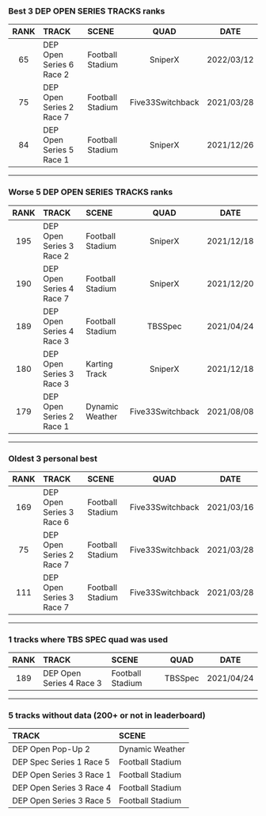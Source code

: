 ### Best 3 DEP OPEN SERIES TRACKS ranks
|RANK|TRACK|SCENE|QUAD|DATE|
|:---:|:---|:---|:---:|:---:|
|65|DEP Open Series 6 Race 2|Football Stadium|SniperX|2022/03/12|
|75|DEP Open Series 2 Race 7|Football Stadium|Five33Switchback|2021/03/28|
|84|DEP Open Series 5 Race 1|Football Stadium|SniperX|2021/12/26|
---
### Worse 5 DEP OPEN SERIES TRACKS ranks
|RANK|TRACK|SCENE|QUAD|DATE|
|:---:|:---|:---|:---:|:---:|
|195|DEP Open Series 3 Race 2|Football Stadium|SniperX|2021/12/18|
|190|DEP Open Series 4 Race 7|Football Stadium|SniperX|2021/12/20|
|189|DEP Open Series 4 Race 3|Football Stadium|TBSSpec|2021/04/24|
|180|DEP Open Series 3 Race 3|Karting Track|SniperX|2021/12/18|
|179|DEP Open Series 2 Race 1|Dynamic Weather|Five33Switchback|2021/08/08|
---
### Oldest 3 personal best
|RANK|TRACK|SCENE|QUAD|DATE|
|:---:|:---|:---|:---:|:---:|
|169|DEP Open Series 3 Race 6|Football Stadium|Five33Switchback|2021/03/16|
|75|DEP Open Series 2 Race 7|Football Stadium|Five33Switchback|2021/03/28|
|111|DEP Open Series 3 Race 7|Football Stadium|Five33Switchback|2021/03/28|
---
### 1 tracks where TBS SPEC quad was used
|RANK|TRACK|SCENE|QUAD|DATE|
|:---:|:---|:---|:---:|:---:|
|189|DEP Open Series 4 Race 3|Football Stadium|TBSSpec|2021/04/24|
---
### 5 tracks without data (200+ or not in leaderboard)
|TRACK|SCENE|
|:---|:---|
|DEP Open Pop-Up 2|Dynamic Weather|
|DEP Spec Series 1 Race 5|Football Stadium|
|DEP Open Series 3 Race 1|Football Stadium|
|DEP Open Series 3 Race 4|Football Stadium|
|DEP Open Series 3 Race 5|Football Stadium|
